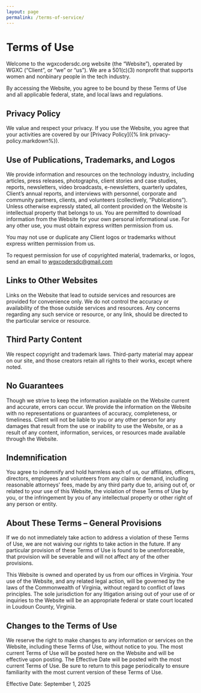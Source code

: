 ```yaml
---
layout: page
permalink: /terms-of-service/
---
```


# Terms of Use

Welcome to the wgxcodersdc.org website (the “Website”), operated by WGXC (“Client”, or “we”
or “us”). We are a 501(c)(3) nonprofit that supports women and nonbinary people in the tech industry.

By accessing the Website, you agree to be bound by these Terms of Use and all applicable
federal, state, and local laws and regulations.

## Privacy Policy

We value and respect your privacy. If you use the Website, you agree that your activities are
covered by our [Privacy Policy]({% link privacy-policy.markdown%}).

## Use of Publications, Trademarks, and Logos

We provide information and resources on the technology industry, including articles, press releases, photographs, client stories and case studies, reports, newsletters, video broadcasts, e-newsletters, quarterly updates, Client’s annual reports, and interviews with personnel, corporate and community partners, clients, and volunteers (collectively,
“Publications”). Unless otherwise expressly stated, all content provided on the Website is intellectual property that belongs to us. You are permitted to download information from the Website for your own personal informational use.  For any other use, you must obtain express written permission from us.

You may not use or duplicate any Client logos or trademarks without express written permission from us.

To request permission for use of copyrighted material, trademarks, or logos, send an email to [wgxcodersdc@gmail.com](wgxcodersdc.gmail.com)

## Links to Other Websites

Links on the Website that lead to outside services and resources are provided for convenience
only. We do not control the accuracy or availability of the those outside services and resources. Any concerns regarding any such service or resource, or any link, should be directed to the particular service or resource.

## Third Party Content

We respect copyright and trademark laws. Third-party material may appear on our site, and those creators retain all rights to their works, except where noted.

## No Guarantees

Though we strive to keep the information available on the Website current and accurate, errors
can occur. We provide the information on the Website with no representations or
guarantees of accuracy, completeness, or timeliness. Client will not be liable to you or any other person for any damages that result from the use or inability to use the Website, or as a result of any content, information, services, or resources made available through the Website.

## Indemnification

You agree to indemnify and hold harmless each of us, our affiliates, officers, directors, employees and volunteers from any claim or demand, including reasonable attorneys' fees, made by any third party due to, arising out of, or related to your use of this Website, the violation of these Terms of Use by you, or the infringement by you of any intellectual property or other right of any person or entity.

## About These Terms – General Provisions

If we do not immediately take action to address a violation of these Terms of Use, we are not
waiving our rights to take action in the future. If any particular provision of these Terms of Use is found to be unenforceable, that provision will be severable and will not affect any of the other provisions.

This Website is owned and operated by us from our offices in Virginia. Your use of the Website, and any related legal action, will be governed by the laws of the Commonwealth of Virginia, without regard to conflict of laws principles. The sole jurisdiction for any litigation arising out of your use of or inquiries to the Website will be an appropriate federal or state court located in Loudoun County, Virginia.

## Changes to the Terms of Use

We reserve the right to make changes to any information or services on the Website, including
these Terms of Use, without notice to you. The most current Terms of Use will be posted here on the Website and will be effective upon posting. The Effective Date will be posted with the most current Terms of Use. Be sure to return to this page periodically to ensure familiarity with the most current version of these Terms of Use.

Effective Date: September 1, 2025
